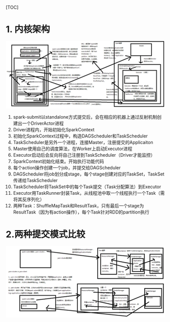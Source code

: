 [TOC]

# 1. 内核架构

![](1-1.jpg)

1. spark-submit以standalone方式提交后，会在相应的机器上通过反射机制创建出一个DriverActor进程
2. Driver进程内，开始初始化SparkContext
3. 初始化SparkContext过程中，构造DAGScheduler和TaskScheduler
4. TaskScheduler是另外一个进程，连接Master，注册提交的Applicaiton
5. Master使用自己的调度算法，在Worker上启动Executor进程
6. Executor启动后会反向将自己注册到TaskScheduler（Driver才能监控）
7. SparkContext初始化结束。开始执行功能代码
8. 每个action操作创建一个job，并提交给DAGScheduler
9. DAGScheduler将job划分成stage，每个stage创建对应的TaskSet，TaskSet传递给TaskScheduler
10. TaskScheduler将TaskSet中的每个Task提交（Task分配算法）到Executor
11. Executor用TaskRunner封装Task，从线程池中取一个线程执行一个Task（需将其反序列化）
12. 两种Task：ShuffleMapTask和ResultTask，只有最后一个stage为ResultTask（因为有action操作），每个Task针对RDD的partition执行

# 2.两种提交模式比较

![](2-1.jpg)